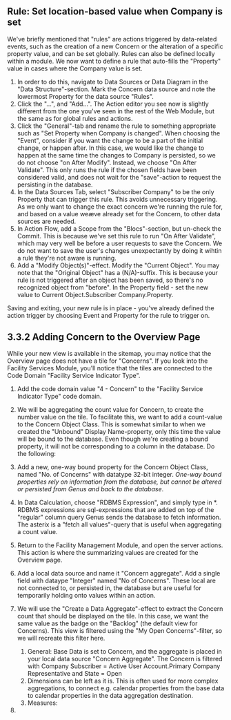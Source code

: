 #



## Rule: Set location-based value when Company is set
We've briefly mentioned that "rules" are actions triggered by data-related events, such as the creation of a new Concern or the alteration of a specific property value, and can be set globally. Rules can also be defined locally within a module. We now want to define a rule that auto-fills the "Property" value in cases where the Company value is set.

1. In order to do this, navigate to Data Sources or Data Diagram in the "Data Structure"-section. Mark the Concern data source and note the lowermost Property for the data source "Rules".
2. Click the "...", and "Add...". The Action editor you see now is slightly different from the one you've seen in the rest of the Web Module, but the same as for global rules and actions.
3. Click the "General"-tab and rename the rule to something appropriate such as "Set Property when Company is changed". When choosing the "Event", consider if you want the change to be a part of the initial change, or happen after. In this case, we would like the change to happen at the same time the changes to Company is persisted, so we do not choose "on After Modify". Instead, we choose "On After Validate". This only runs the rule if the chosen fields have been considered valid, and does not wait for the "save"-action to request the persisting in the database.
4. In the Data Sources Tab, select "Subscriber Company" to be the only Property that can trigger this rule. This avoids unnecessary triggering. As we only want to change the exact concern we're running the rule for, and based on a value weæve already set for the Concern, to other data sources are needed.
5. In Action Flow, add a Scope from the "Blocs"-section, but un-check the Commit. This is because we've set this rule to run "On After Validate", which may very well be before a user requests to save the Concern. We do not want to save the user's changes unexpectantly by doing it wihtin a rule they're not aware is running.
6. Add a "Modify Object(s)"-effect. Modify the "Current Object". You may note that the "Original Object" has a (N/A)-suffix. This is because your rule is not triggered after an object has been saved, so there's no recognized object from "before". In the Property field - set the new value to Current Object.Subscriber Company.Property.

Saving and exiting, your new rule is in place - you've already defined the action trigger by choosing Event and Property for the rule to trigger on.


## 3.3.2 Adding Concern to the Overview Page
While your new view is available in the sitemap, you may notice that the Overview page does not have a tile for "Concerns". If you look into the Facility Services Module, you'll notice that the tiles are connected to the Code Domain "Facility Service Indicator Type".


1. Add the code domain value "4 - Concern" to the "Facility Service Indicator Type" code domain.

2. We will be aggregating the count value for Concern, to create the number value on the tile. To facilitate this, we want to add a count-value to the Concern Object Class. This is somewhat similar to when we created the "Unbound" Display Name-property, only this time the value will be bound to the database. Even though we're creating a bound property, it will not be corresponding to a column in the database. Do the following:

  1. Add a new, one-way bound property for the Concern Object Class, named "No. of Concerns" with datatype 32-bit integer. *One-way bound properties rely on information from the database, but cannot be altered or persisted from Genus and back to the database*.
  2. In Data Calculation, choose "RDBMS Expression", and simply type in *. RDBMS expressions are sql-expressions that are added on top of the "regular" column query Genus sends the database to fetch information. The asterix is a "fetch all values"-query that is useful when aggregating a count value.



3. Return to the Facility Management Module, and open the server actions. This action is where the summarizing values are created for the Overview page.

4. Add a local data source and name it "Concern aggregate". Add a single field with dataype "Integer" named "No of Concerns". These local are not connected to, or persisted in, the database but are useful for temporarily holding onto values within an action.

5. We will use the "Create a Data Aggregate"-effect to extract the Concern count that should be displayed on the tile. In this case, we want the same value as the badge on the "Backlog" (the default view for Concerns). This view is filtered using the "My Open Concerns"-filter, so we will recreate this filter here.
    1. General: Base Data is set to Concern, and the aggregate is placed in your local data source "Concern Aggregate". The Concern is filtered with Company Subscriber = Active User Account.Primary Company Representative and State = Open
    2. Dimensions can be left as it is. This is often used for more complex aggregations, to connect e.g. calendar properties from the base data to calendar properties in the data aggregation destination.
    3. Measures:

4.

<!--
## Global Action
Use the "Agreement - Change State" -->
